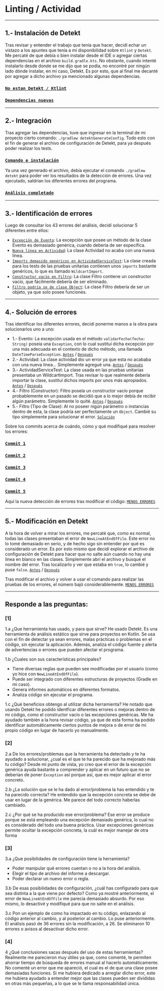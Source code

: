 # Linting / Actividad

---

## 1.- Instalación de Detekt

Tras revisar y entender el trabajo que tenía que hacer, decidí echar un vistazo a los apuntes que tenía a mi disponibilidad sobre `Ktlint` y `Detekt`. Me percaté de que debía o bien instalar desde el IDE o agregar ciertas dependencias en el archivo `build.gradle.kts`. No obstante, cuando intenté instalarlo desde donde se me dijo que se podía, no encontré por ningún lado dónde instalar, en mi caso, Detekt. Es por esto, que al final me decanté por agregar a dicho archivo ya mencionado algunas dependencias.

### [`No estan Detekt / Ktlint`](https://github.com/moraalees/TaskManagerEntornos/blob/cristian/images/test/Captura%20de%20pantalla%202025-05-17%20123301.png)

### [`Dependencias nuevas`](https://github.com/moraalees/TaskManagerEntornos/blob/cristian/images/test/Captura%20de%20pantalla%202025-05-17%20123329.png)

---

## 2.- Integración

Tras agregar las dependencias, tuve que ingresar en la terminal de mi proyecto cierto comando: `./gradlew detektGenerateConfig`. Todo esto con el fin de generar el archivo de configuración de Detekt, para ya después poder realizar los tests.

### [`Comando e instalación`](https://github.com/moraalees/TaskManagerEntornos/blob/cristian/images/test/Captura%20de%20pantalla%202025-05-17%20123507.png)

Ya una vez generado el archivo, debía ejecutar el comando `./gradlew detekt` para poder ver los resultados de la detección de errores. Una vez ejecutado, saldrían los diferentes errores del programa.

### [`Análisis completado`](https://github.com/moraalees/TaskManagerEntornos/blob/cristian/images/test/Captura%20de%20pantalla%202025-05-17%20123640.png)

---

## 3.- Identificación de errores

Luego de consultar los 43 errores del análisis, decidí solucionar 5 diferentes entre ellos:

- [`Excepción de Evento`](https://github.com/moraalees/TaskManagerEntornos/blob/cristian/images/test/Captura%20de%20pantalla%202025-05-17%20124225.png): La excepción que posee un método de la clase Evento es demasiado genérica, cuando debería de ser específica.
- [`Nueva línea en Actividad`](https://github.com/moraalees/TaskManagerEntornos/blob/cristian/images/test/Captura%20de%20pantalla%202025-05-17%20124522.png): La clase Actividad no acaba con una nueva línea.
- [`Imports demasido genéricos en ActividadServiceTest`](https://github.com/moraalees/TaskManagerEntornos/blob/cristian/images/test/Captura%20de%20pantalla%202025-05-17%20124815.png): La clase creada para los tests de las pruebas unitarias contienen unos `imports` bastante genéricos, lo que es llamado `WildcartImport`.
- [`Constructor vacío en Filtro`](https://github.com/moraalees/TaskManagerEntornos/blob/cristian/images/test/Captura%20de%20pantalla%202025-05-17%20125026.png): La clase Filtro contiene un constructor vacío, que fácilmente debería de ser eliminado.
- [`Filtro podría se de clase Object`](https://github.com/moraalees/TaskManagerEntornos/blob/cristian/images/test/Captura%20de%20pantalla%202025-05-17%20125205.png): La clase Filtro debería de ser un objeto, ya que solo posee funciones.

---

## 4.- Solución de errores

Tras identificar los diferentes errores, decidí ponerme manos a la obra para solucionarlos uno a uno:

* 1.- Evento: La excepción usada en el método `validarFecha(fecha: String)` poseía una `Exception`, con lo cual sustituí dicha excepción por una más adecuada en el contexto de dicho método, una llamada `DateTimeParseException`. [`Antes`](https://github.com/moraalees/TaskManagerEntornos/blob/cristian/images/test/Captura%20de%20pantalla%202025-05-17%20124259.png) / [`Después`](https://github.com/moraalees/TaskManagerEntornos/blob/cristian/images/test/Captura%20de%20pantalla%202025-05-17%20124251.png)
* 2.- Actividad: La clase actividad dio un error ya que esta no acababa con una nueva línea... Simplemente agregué una. [`Antes`](https://github.com/moraalees/TaskManagerEntornos/blob/cristian/images/test/Captura%20de%20pantalla%202025-05-17%20124621.png) / [`Después`](https://github.com/moraalees/TaskManagerEntornos/blob/cristian/images/test/Captura%20de%20pantalla%202025-05-17%20124628.png)
* 3.- ActividadServiceTest: La clase usada en las pruebas unitarias presentaba un WildcartImport. Tras revisar lo que realmente debería importar la clase, sustituí dichos imports por unos más apropiados. [`Antes`](https://github.com/moraalees/TaskManagerEntornos/blob/cristian/images/test/Captura%20de%20pantalla%202025-05-17%20124800.png) / [`Después`](https://github.com/moraalees/TaskManagerEntornos/blob/cristian/images/test/Captura%20de%20pantalla%202025-05-17%20124930.png)
* 4.- Filtro (Constructor): Filtro poseía un constructor vacío porque probablemente en un pasado se decidió que a lo mejor debía de recibir algún parámetro. Simplemente lo quité. [`Antes`](https://github.com/moraalees/TaskManagerEntornos/blob/cristian/images/test/Captura%20de%20pantalla%202025-05-17%20125031.png) / [`Después`](https://github.com/moraalees/TaskManagerEntornos/blob/cristian/images/test/Captura%20de%20pantalla%202025-05-17%20125036.png)
* 5.- Filtro (Tipo de Clase): Al no poseer nigún parámetro o instancias dentro de esta, la clase podría ser perfectamente un `Object`. Cambié su tipo simplemente para solucionar el error. [`Solución`](https://github.com/moraalees/TaskManagerEntornos/blob/cristian/images/test/Captura%20de%20pantalla%202025-05-17%20125405.png)

Sobre los commits acerca de cuándo, cómo y qué modifiqué para resolver los errores:

### [`Commit 1`](https://github.com/moraalees/TaskManagerEntornos/commit/0fea1ce49b535240a1dfe59e811b70a72f7f2f53)
### [`Commit 2`](https://github.com/moraalees/TaskManagerEntornos/commit/0b10532807250870a8fdad547ae1e474a4bd9c78)
### [`Commit 3`](https://github.com/moraalees/TaskManagerEntornos/commit/73685f0ec4e1854e0435425aca0738a4d8cbdd76)
### [`Commit 4`](https://github.com/moraalees/TaskManagerEntornos/commit/d3bec0bab8f0b2c866b1c7f33c747c06dba5af5c)
### [`Commit 5`](https://github.com/moraalees/TaskManagerEntornos/commit/cbca5ab63e332e19af0c47c62b22954bb39bb305)

Aquí la nueva detección de errores tras modificar el código: [`MENOS ERRORES`](https://github.com/moraalees/TaskManagerEntornos/blob/cristian/images/test/Captura%20de%20pantalla%202025-05-17%20125455.png)

---

## 5.- Modificación en Detekt

A la hora de volver a mirar los errores, me percaté que, como es normal, todas las clases presentaban el error de `NewLineAtEndOfFile`. Este error no lo tomé demasiado en serio, y de hecho sigo sin entender por qué es considerado un error. Es por esto mismo que decidí explorar el archivo de configuración de Detekt para hacer que no salte aún cuando no hay una línea en blanco en las clases. Simplemente abrí el archivo y busqué el nombre del error. Tras localizarlo y ver que estaba en `true`, lo cambié y puse `false`. [`Antes`](https://github.com/moraalees/TaskManagerEntornos/blob/cristian/images/test/Captura%20de%20pantalla%202025-05-17%20125723.png) / [`Después`](https://github.com/moraalees/TaskManagerEntornos/blob/cristian/images/test/Captura%20de%20pantalla%202025-05-17%20125734.png)

Tras modificar el archivo y volver a usar el comando para realizar las pruebas de los errores, el número bajó considerablemente. [`MENOS ERRORES`](https://github.com/moraalees/TaskManagerEntornos/blob/cristian/images/test/Captura%20de%20pantalla%202025-05-17%20125754.png)

---

## Responde a las preguntas:

### [1]

1.a ¿Que herramienta has usado, y para que sirve?
He usado Detekt. Es una herramienta de análisis estático que sirve para proyectos en Kotlin. Se usa con el fin de detectar ya sean errores, malas prácticas o problemas en el código, sin ejecutar la aplicación. Además, analiza el código fuente y alerta de advertencias o errores que pueden afectar el programa.

1.b ¿Cuales son sus características principales?  
- Tiene diversas reglas que pueden see modificadas por el usuario (como yo hice con `NewLineAtEndOfFile`).
- Puede ser integrado con diferentes estructuras de proyectos (Gradle en mi caso).
- Genera informes automáticos en diferentes formatos.
- Analiza código sin ejecutar el programa.

1.c ¿Qué beneficios obtengo al utilizar dicha herramienta?
He notado que usando Detekt he podido identficar diferentes errores o mejoras dentro de mi código, como el constructor vacío o las excepciones genéricas. Me ha ayudado también a la hora revisar código, ya que de esta forma ha podido identificar automáticamente ciertos puntos de mejora o de error de mi propio código en lugar de hacerlo yo manualmente.

### [2]

2.a De los errores/problemas que la herramienta ha detectado y te ha ayudado a solucionar, ¿cual es el que te ha parecido que ha mejorado más tu código?
Desde mi punto de vista, yo creo que el error de la excepción genérica ayuda bastante a comprender y aplicar en un futuro que no se deberían de poner `Exception` así porque así, que es mejor aplicar el error concreto.

2.b ¿La solución que se le ha dado al error/problema la has entendido y te ha parecido correcta?
He entendido que la excepción concreta se debe de usar en lugar de la genérica. Me parece del todo correcto haberlas cambiado.

2.c ¿Por qué se ha producido ese error/problema?
Ese error se produce porque se está empleando una excepción demasiado genérica, lo cual no es considerado del todo una buena práctica. Usar excepciones genéricas permite ocultar la excepción concreta, la cuál es mejor manejar de otra forma

### [3]

3.a ¿Que posibilidades de configuración tiene la herramienta?
- Poder manipular qué errores cuentan o no a la hora del análisis.
- Elegir el tipo de archivo del informe a descargar.
- Poder declarar un nuevo error o regla.

3.b De esas posibilidades de configuración, ¿cuál has configurado para que sea distinta a la que viene por defecto?
Como ya mostré anteriormente, el error de `NewLineAtEndOfFile` me parecía demasiado absurdo. Por eso mismo, lo desactivé y modifiqué para que no salte en el análisis.

3.c Pon un ejemplo de como ha impactado en tu código, enlazando al código anterior al cambio, y al posterior al cambio.
Lo puse anteriormente. El análisis pasó de 36 errores sin la modificación, a 26. Se eliminaron 10 errores o avisos al desactivar dicho error.

### [4]

4 ¿Qué conclusiones sacas después del uso de estas herramientas?
Realmente me parecieron muy útiles ya que, como comenté, te permiten ahorrar tiempo de búsqueda de errores manual al hacerlo automáticamente.
No comenté un error que me apareció, el cual es el de que una clase posee demasiadas funciones. Si me hubiera dedicado a arreglar dicho error, este me hubiera ayudado a entender mejor que las clases pueden ser divididas en otras más pequeñas, a lo que se le llama responsabilidad única.
